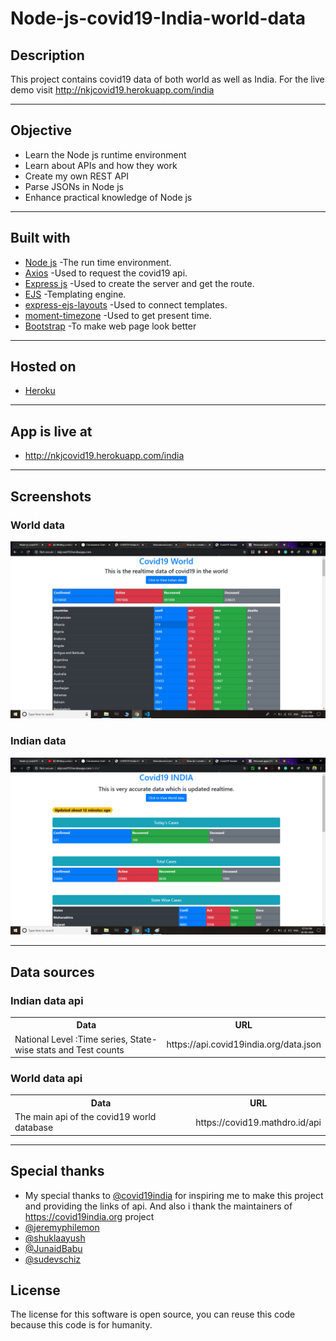 # Node-js-covid19-India-world-data

## Description
This project contains covid19 data of both world as well as India. For the live demo visit http://nkjcovid19.herokuapp.com/india

---

## Objective

- Learn the Node js runtime environment
- Learn about APIs and how they work
- Create my own REST API
- Parse JSONs in Node js
- Enhance practical knowledge of Node js

---

## Built with

- <a href="nodejs.org">Node js</a> -The run time environment.
- <a href="https://www.npmjs.com/package/axios">Axios</a> -Used to request the covid19 api.
- <a href="https://www.npmjs.com/package/express">Express js</a> -Used to create the server and get the route.
- <a href="https://www.npmjs.com/package/ejs">EJS</a> -Templating engine.
- <a href="https://www.npmjs.com/package/express-ejs-layouts">express-ejs-layouts</a> -Used to connect templates.
- <a href="https://www.npmjs.com/package/moment-timezone">moment-timezone</a> -Used to get present time.
- <a href="https://getbootstrap.com/">Bootstrap</a> -To make web page look better

---

## Hosted on

- <a href="https://heroku.com">Heroku</a>

---

## App is live at

- http://nkjcovid19.herokuapp.com/india

---

## Screenshots

### World data

<img src="public/images/pic1.jpg">

### Indian data

<img src="public/images/pic2.jpg">

---

## Data sources

### Indian data api

<table>
  <tr>
    <th>Data</th>
    <th>URL</th>
  </tr>
  <tr>
    <td>National Level :Time series, State-wise stats and Test counts</td>
    <td>	https://api.covid19india.org/data.json</td>
  </tr>
  </table>
  
### World data api
  
<table>
  <tr>
    <th>Data</th>
    <th>URL</th>
  </tr>
  <tr>
    <td>The main api of the covid19 world database</td>
    <td>	https://covid19.mathdro.id/api</td>
  </tr>
  </table>
  
  ---
  
## Special thanks
  
  - My special thanks to <a href="https://github.com/covid19india">@covid19india</a> for inspiring me to make this project and providing the links of api.
  And also i thank the maintainers of https://covid19india.org project 
  - <a href="https://github.com/jeremyphilemon">@jeremyphilemon</a>
  - <a href="https://github.com/shuklaayush">@shuklaayush</a>
  - <a href="https://github.com/JunaidBabu">@JunaidBabu</a>
  - <a href="https://github.com/sudevschiz">@sudevschiz</a>

## License

The license for this software is open source, you can reuse this code because this code is for humanity.
